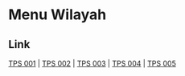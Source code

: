 # Menu Wilayah

## Link

[TPS 001](https://github.com/gigit-pemilu/pemilu-2024-76-sulawesi-barat/tree/main/pileg-dpr/hitung-suara/sub/76-sulawesi-barat/sub/03-mamasa/sub/12-balla/sub/2003-balla-satanetean/sub/001-tps)
 | 
[TPS 002](https://github.com/gigit-pemilu/pemilu-2024-76-sulawesi-barat/tree/main/pileg-dpr/hitung-suara/sub/76-sulawesi-barat/sub/03-mamasa/sub/12-balla/sub/2003-balla-satanetean/sub/002-tps)
 | 
[TPS 003](https://github.com/gigit-pemilu/pemilu-2024-76-sulawesi-barat/tree/main/pileg-dpr/hitung-suara/sub/76-sulawesi-barat/sub/03-mamasa/sub/12-balla/sub/2003-balla-satanetean/sub/003-tps)
 | 
[TPS 004](https://github.com/gigit-pemilu/pemilu-2024-76-sulawesi-barat/tree/main/pileg-dpr/hitung-suara/sub/76-sulawesi-barat/sub/03-mamasa/sub/12-balla/sub/2003-balla-satanetean/sub/004-tps)
 | 
[TPS 005](https://github.com/gigit-pemilu/pemilu-2024-76-sulawesi-barat/tree/main/pileg-dpr/hitung-suara/sub/76-sulawesi-barat/sub/03-mamasa/sub/12-balla/sub/2003-balla-satanetean/sub/005-tps)

